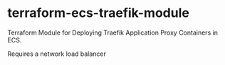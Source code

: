 # terraform-ecs-traefik-module
Terraform Module for Deploying Traefik Application Proxy Containers in ECS.  

Requires a network load balancer
